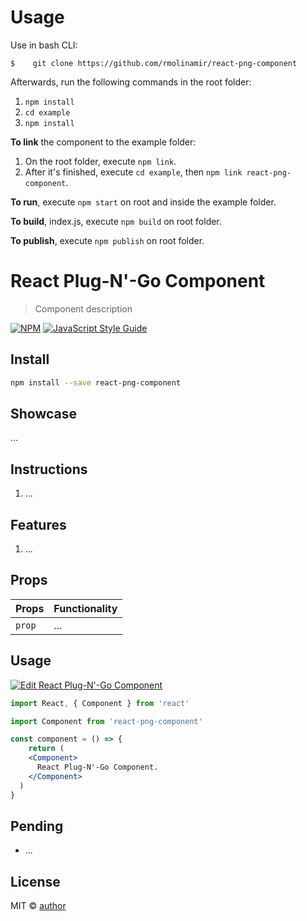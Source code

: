 # Usage

Use in bash CLI:

`$    git clone https://github.com/rmolinamir/react-png-component`

Afterwards, run the following commands in the root folder:

1. `npm install`
2. `cd example`
3. `npm install`

**To link** the component to the example folder:

1. On the root folder, execute `npm link`.
2. After it's finished, execute `cd example`, then `npm link react-png-component`.

**To run**, execute `npm start` on root and inside the example folder.

**To build**, index.js, execute `npm build` on root folder.

**To publish**, execute `npm publish` on root folder.

# React Plug-N'-Go Component

> Component description

[![NPM](https://img.shields.io/npm/v/react-png-component.svg)](https://www.npmjs.com/package/react-png-component) [![JavaScript Style Guide](https://img.shields.io/badge/code_style-standard-brightgreen.svg)](https://standardjs.com)

## Install

```bash
npm install --save react-png-component
```

## Showcase

...

## Instructions

1. ...

## Features

1. ...

## Props

Props               |       Functionality
-------------       |       -------------
`prop`              |       ...

## Usage

[![Edit React Plug-N'-Go Component](https://codesandbox.io/static/img/play-codesandbox.svg)](https://codesandbox.io/)

```jsx
import React, { Component } from 'react'

import Component from 'react-png-component'

const component = () => {
    return (
    <Component>
      React Plug-N'-Go Component.
    </Component>
  )
}
```

## Pending

- ...

## License

MIT © [author](https://github.com/author)